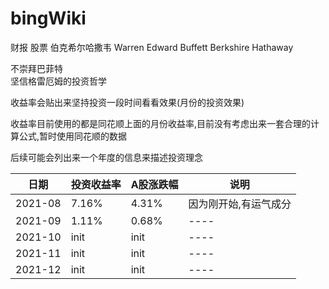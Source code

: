 # bingWiki
财报  股票  伯克希尔哈撒韦  Warren Edward Buffett   Berkshire Hathaway



不崇拜巴菲特<br>
坚信格雷厄姆的投资哲学

收益率会贴出来坚持投资一段时间看看效果(月份的投资效果)<br>

收益率目前使用的都是同花顺上面的月份收益率,目前没有考虑出来一套合理的计算公式,暂时使用同花顺的数据

后续可能会列出来一个年度的信息来描述投资理念

|  日期   | 投资收益率 | A股涨跌幅  | 说明 |
|  ----  | ----  | ----  | ----  |
| 2021-08  | 7.16% | 4.31% | 因为刚开始,有运气成分  |
| 2021-09  | 1.11% | 0.68% |----  |
| 2021-10  | init | init |----  |
| 2021-11  | init | init |----  |
| 2021-12  | init | init |----  |



